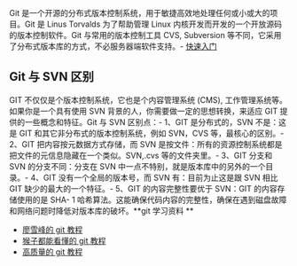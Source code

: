 Git 是一个开源的分布式版本控制系统，用于敏捷高效地处理任何或小或大的项目。Git 是 Linus Torvalds 为了帮助管理 Linux 内核开发而开发的一个开放源码的版本控制软件。Git 与常用的版本控制工具 CVS, Subversion 等不同，它采用了分布式版本库的方式，不必服务器端软件支持。- [快速入门](https://github.com/xianyunyh/PHP-Interview/blob/Master/%E7%89%88%E6%9C%AC%E6%8E%A7%E5%88%B6%E5%99%A8/Git.md)

## Git 与 SVN 区别

GIT 不仅仅是个版本控制系统，它也是个内容管理系统 (CMS), 工作管理系统等。如果你是一个具有使用 SVN 背景的人，你需要做一定的思想转换，来适应 GIT 提供的一些概念和特征。Git 与 SVN 区别点：- 1、GIT 是分布式的，SVN 不是：这是 GIT 和其它非分布式的版本控制系统，例如 SVN，CVS 等，最核心的区别。- 2、GIT 把内容按元数据方式存储，而 SVN 是按文件：所有的资源控制系统都是把文件的元信息隐藏在一个类似。SVN,.cvs 等的文件夹里。- 3、GIT 分支和 SVN 的分支不同：分支在 SVN 中一点不特别，就是版本库中的另外的一个目录。- 4、GIT 没有一个全局的版本号，而 SVN 有：目前为止这是跟 SVN 相比 GIT 缺少的最大的一个特征。- 5、GIT 的内容完整性要优于 SVN：GIT 的内容存储使用的是 SHA- 1 哈希算法。这能确保代码内容的完整性，确保在遇到磁盘故障和网络问题时降低对版本库的破坏。**git 学习资料 **

- [廖雪峰的 git 教程](https://www.liaoxuefeng.com/Wiki/0013739516305929606dd18361248578c67b8067c8c017b000https://www.liaoxuefeng.com/Wiki/0013739516305929606dd18361248578c67b8067c8c017b000)
- [猴子都能看懂的 git 教程](https://backlog.com/git-tutorial/CN/)
- [高质量的 git 教程](https://github.com/geeeeeeeeek/git-recipes/Wiki)